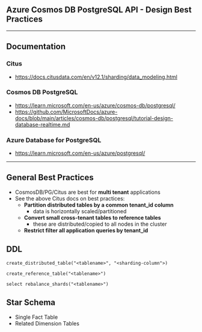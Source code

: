 ## Azure Cosmos DB PostgreSQL API - Design Best Practices

---

## Documentation

### Citus

- https://docs.citusdata.com/en/v12.1/sharding/data_modeling.html

### Cosmos DB PostgreSQL

- https://learn.microsoft.com/en-us/azure/cosmos-db/postgresql/
- https://github.com/MicrosoftDocs/azure-docs/blob/main/articles/cosmos-db/postgresql/tutorial-design-database-realtime.md

### Azure Database for PostgreSQL

- https://learn.microsoft.com/en-us/azure/postgresql/

---

## General Best Practices

- CosmosDB/PG/Citus are best for **multi tenant** applications
- See the above Citus docs on best practices:
  - **Partition distributed tables by a common tenant_id column**
    - data is horizontally scaled/partitioned
  - **Convert small cross-tenant tables to reference tables**
    - these are distributed/copied to all nodes in the cluster
  - **Restrict filter all application queries by tenant_id**

## DDL

```
create_distributed_table("<tablename>", "<sharding-column">)

create_reference_table("<tablename>")

select rebalance_shards("<tablename>")
```

## Star Schema

- Single Fact Table
- Related Dimension Tables 
